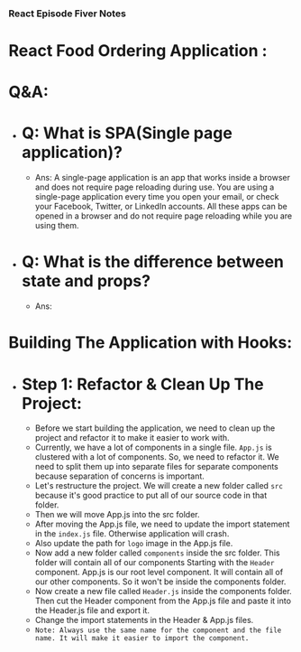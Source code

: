 ### React Episode Fiver Notes

# React Food Ordering Application :

# Q&A:

- # Q: What is SPA(Single page application)?

  - Ans: A single-page application is an app that works inside a browser and does not require page reloading during use. You are using a single-page application every time you open your email, or check your Facebook, Twitter, or LinkedIn accounts. All these apps can be opened in a browser and do not require page reloading while you are using them.

- # Q: What is the difference between state and props?

  - Ans:

# Building The Application with Hooks:

- # Step 1: Refactor & Clean Up The Project:

  - Before we start building the application, we need to clean up the project and refactor it to make it easier to work with.
  - Currently, we have a lot of components in a single file. `App.js` is clustered with a lot of components. So, we need to refactor it. We need to split them up into separate files for separate components because separation of concerns is important.
  - Let's restructure the project. We will create a new folder called `src` because it's good practice to put all of our source code in that folder.
  - Then we will move App.js into the src folder.
  - After moving the App.js file, we need to update the import statement in the `index.js` file. Otherwise application will crash.
  - Also update the path for `logo` image in the App.js file.
  - Now add a new folder called `components` inside the src folder. This folder will contain all of our components Starting with the `Header` component. App.js is our root level component. It will contain all of our other components. So it won't be inside the components folder.
  - Now create a new file called `Header.js` inside the components folder. Then cut the Header component from the App.js file and paste it into the Header.js file and export it.
  - Change the import statements in the Header & App.js files.
  - `Note: Always use the same name for the component and the file name. It will make it easier to import the component.`
